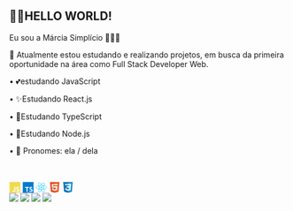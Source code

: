 ## 👋🏾HELLO WORLD! 
Eu sou a Márcia Simplício 🙋🏾‍♀️

🔭 Atualmente estou estudando e realizando projetos, em busca da primeira oportunidade na área como Full Stack Developer Web.

• 💕estudando JavaScript

• ✨Estudando React.js 

• 🦋Estudando TypeScript 

• 🐬Estudando Node.js

• 🥰 Pronomes: ela / dela

<br>

<div style="display: inline_block"><br>
  <img align="center" alt="Marcia-Js" height="20" width="20" src="https://raw.githubusercontent.com/devicons/devicon/master/icons/javascript/javascript-plain.svg">
  <img align="center" alt="Marcia-Ts" height="20" width="20" src="https://raw.githubusercontent.com/devicons/devicon/master/icons/typescript/typescript-plain.svg">
  <img align="center" alt="Marcia-React" height="20" width="20" src="https://raw.githubusercontent.com/devicons/devicon/master/icons/react/react-original.svg">
  <img align="center" alt="Marcia-HTML" height="20" width="20" src="https://raw.githubusercontent.com/devicons/devicon/master/icons/html5/html5-original.svg">
  <img align="center" alt="Marcia-CSS" height=20" width="20" src="https://raw.githubusercontent.com/devicons/devicon/master/icons/css3/css3-original.svg">
</div>
 
<div> 
  <a href="https://www.instagram.com/bigudinharainha"/" target="_blank"><img src="https://img.shields.io/badge/-Instagram-%23E4405F?style=for-the-badge&logo=instagram&logoColor=white" "target="_blank"></a>
  <a href="Márcia#2387" "target="_blank"><img src="https://img.shields.io/badge/Discord-7289DA?style=for-the-badge&logo=discord&logoColor=white" "target="_blank"></a> 
<a href = "mailto:marcia39.simplicio@gmail.com"/" target="_blank"><img src="https://img.shields.io/badge/-Gmail-%23333?style=for-the-badge&logo=gmail&logoColor=white" "target="_blank"></a>
  <a href="https://www.linkedin.com/in/marcia-simplicio-0b88591a7/" "target="_blank"><img src="https://img.shields.io/badge/-LinkedIn-%230077B5?style=for-the-badge&logo=linkedin&logoColor=white" "target="_blank"></a> 
 
</div>


